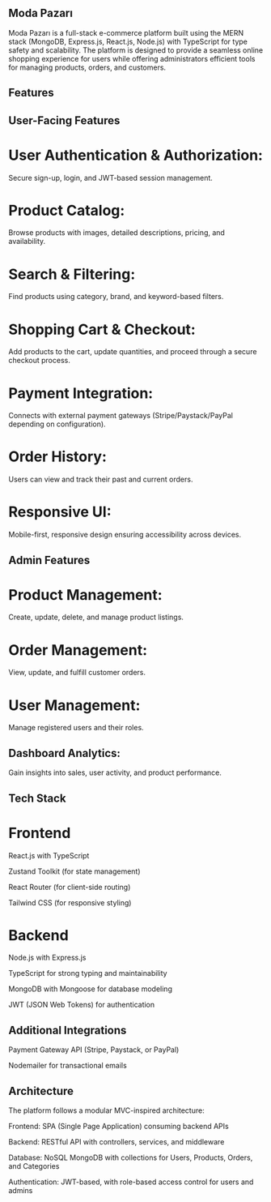 ## Moda Pazarı

Moda Pazarı is a full-stack e-commerce platform built using the MERN stack (MongoDB, Express.js, React.js, Node.js) with TypeScript for type safety and scalability. The platform is designed to provide a seamless online shopping experience for users while offering administrators efficient tools for managing products, orders, and customers.

## Features

## User-Facing Features

# User Authentication & Authorization:
Secure sign-up, login, and JWT-based session management.

# Product Catalog:
Browse products with images, detailed descriptions, pricing, and availability.

# Search & Filtering:
Find products using category, brand, and keyword-based filters.

# Shopping Cart & Checkout:
Add products to the cart, update quantities, and proceed through a secure checkout process.

# Payment Integration:
Connects with external payment gateways (Stripe/Paystack/PayPal depending on configuration).

# Order History:
Users can view and track their past and current orders.

# Responsive UI:
Mobile-first, responsive design ensuring accessibility across devices.

## Admin Features

# Product Management:
Create, update, delete, and manage product listings.

# Order Management:
View, update, and fulfill customer orders.

# User Management:
Manage registered users and their roles.

## Dashboard Analytics:
Gain insights into sales, user activity, and product performance.

## Tech Stack
# Frontend

React.js with TypeScript

Zustand Toolkit (for state management)

React Router (for client-side routing)

Tailwind CSS (for responsive styling)

# Backend

Node.js with Express.js

TypeScript for strong typing and maintainability

MongoDB with Mongoose for database modeling

JWT (JSON Web Tokens) for authentication

## Additional Integrations

Payment Gateway API (Stripe, Paystack, or PayPal)

Nodemailer for transactional emails 

## Architecture

The platform follows a modular MVC-inspired architecture:

Frontend: SPA (Single Page Application) consuming backend APIs

Backend: RESTful API with controllers, services, and middleware

Database: NoSQL MongoDB with collections for Users, Products, Orders, and Categories

Authentication: JWT-based, with role-based access control for users and admins
